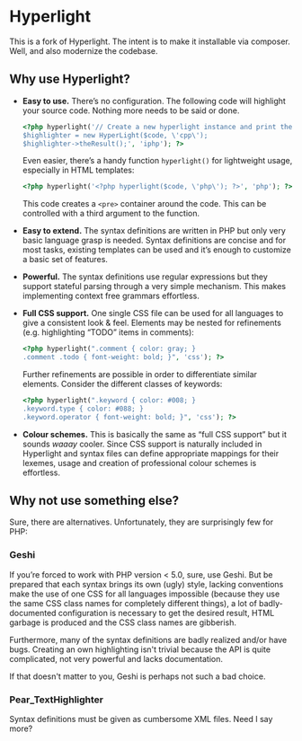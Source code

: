 # Hyperlight

This is a fork of Hyperlight. The intent is to make it installable via composer. Well, and also
modernize the codebase.

## Why use Hyperlight?

* **Easy to use.** There’s no configuration. The following code will highlight your source
  code. Nothing more needs to be said or done.

  ```php
  <?php hyperlight('// Create a new hyperlight instance and print the highlighted code.
  $highlighter = new HyperLight($code, \'cpp\');
  $highlighter->theResult();', 'iphp'); ?>
  ```

  Even easier, there’s a handy function `hyperlight()` for lightweight usage, especially in
  HTML templates:

  ```php
  <?php hyperlight('<?php hyperlight($code, \'php\'); ?>', 'php'); ?>
  ```

  This code creates a <code>&lt;pre&gt;</code> container around the code. This can be controlled
  with a third argument to the function.

* **Easy to extend.** The syntax definitions are written in PHP but only very basic language grasp
  is needed. Syntax definitions are concise and for most tasks, existing templates can be used and
  it’s enough to customize a basic set of features.
* **Powerful.** The syntax definitions use regular expressions but they support stateful parsing
  through a very simple mechanism. This makes implementing context free grammars effortless.

* **Full CSS support.** One single CSS file can be used for all languages to give a consistent
  look & feel. Elements may be nested for refinements (e.g. highlighting “TODO” items in
  comments):

  ```php
  <?php hyperlight(".comment { color: gray; }
  .comment .todo { font-weight: bold; }", 'css'); ?>
  ```

  Further refinements are possible in order to differentiate similar elements. Consider the
  different classes of keywords:

  ```php
  <?php hyperlight(".keyword { color: #008; }
  .keyword.type { color: #088; }
  .keyword.operator { font-weight: bold; }", 'css'); ?>
  ```

* **Colour schemes.** This is basically the same as “full CSS support” but it sounds
  *waaay* cooler. Since CSS support is naturally included in Hyperlight
  and syntax files can define appropriate mappings for their lexemes, usage and creation of
  professional colour schemes is effortless.

## Why not use something else?

Sure, there are alternatives. Unfortunately, they are surprisingly few for PHP:

### Geshi

If you’re forced to work with PHP version < 5.0, sure, use Geshi. But be prepared that each syntax
brings its own (ugly) style, lacking conventions make the use of one CSS for all languages
impossible (because they use the same CSS class names for completely different things), a lot of
badly-documented configuration is necessary to get the desired result, HTML garbage is produced
and the CSS class names are gibberish.

Furthermore, many of the syntax definitions are badly realized and/or have bugs. Creating an own
highlighting isn't trivial because the API is quite complicated, not very powerful and lacks
documentation.

If that doesn't matter to you, Geshi is perhaps not such a bad choice.

### Pear_TextHighlighter

Syntax definitions must be given as cumbersome XML files. Need I say more?
